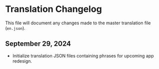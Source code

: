 # Translation Changelog

This file will document any changes made to the master translation file (`en.json`).

## September 29, 2024

- Initialize translation JSON files containing phrases for upcoming app redesign.
